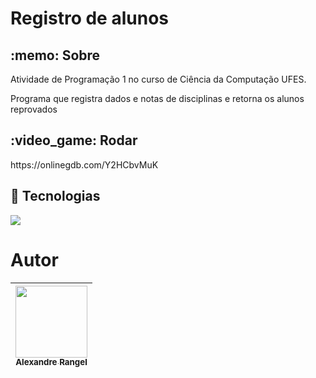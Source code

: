 <h1>Registro de alunos</h1>

<h2> :memo: Sobre</h2>
<p>Atividade de Programação 1 no curso de Ciência da Computação UFES.</p>
<p>Programa que registra dados e notas de disciplinas e retorna os alunos reprovados</p>

<h2> :video_game: Rodar</h2>
<p>https://onlinegdb.com/Y2HCbvMuK</p>

## :rocket: Tecnologias
<div>
 <img src="https://img.shields.io/badge/C-00599C?style=for-the-badge&logo=c&logoColor=white">
</div>

# Autor

| [<img loading="lazy" src="https://avatars.githubusercontent.com/u/161789533?v=4" width=115><br><sub>Alexandre Rangel</sub>](https://github.com/aleerangel) |
| :---: | 
